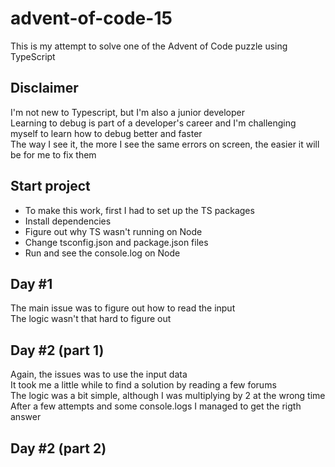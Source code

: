# advent-of-code-15
This is my attempt to solve one of the Advent of Code puzzle using TypeScript

## Disclaimer

I'm not new to Typescript, but I'm also a junior developer  
Learning to debug is part of a developer's career and I'm challenging myself to learn how to debug better and faster  
The way I see it, the more I see the same errors on screen, the easier it will be for me to fix them

## Start project
- To make this work, first I had to set up the TS packages
- Install dependencies
- Figure out why TS wasn't running on Node
- Change tsconfig.json and package.json files
- Run and see the console.log on Node

## Day #1
The main issue was to figure out how to read the input  
The logic wasn't that hard to figure out

## Day #2 (part 1)
Again, the issues was to use the input data  
It took me a little while to find a solution by reading a few forums  
The logic was a bit simple, although I was multiplying by 2 at the wrong time  
After a few attempts and some console.logs I managed to get the rigth answer

## Day #2 (part 2)  

